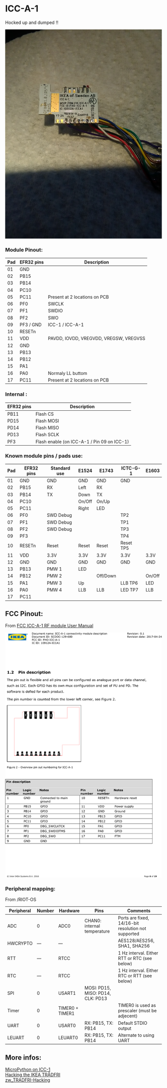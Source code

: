 # ICC-A-1

Hocked up and dumped !!

[<img src="ICC-A-1A.jpg" alt="IKEA TRÅDFRI ICC-A-1" width="512">](ICC-A-1A.jpg)


### Module Pinout:


| Pad | EFR32 pins | Description |
|------------|-----------|-------|
| 01         | GND       | |
| 02         | PB15      | |
| 03         | PB14      | |
| 04         | PC10      | |
| 05         | PC11      | Present at 2 locations on PCB |
| 06         | PF0       | SWCLK |
| 07         | PF1       | SWDIO |
| 08         | PF2       | SWO   |
| 09         | PF3 / GND | ICC-1 / ICC-A-1 |
| 10         | RESETn    | | 
| 11         | VDD       | PAVDD, IOVDD, VREGVDD, VREGSW, VREGVSS | 
| 12         | GND       | | 
| 13         | PB13      | | 
| 14         | PB12      | | 
| 15         | PA1       | | 
| 16         | PA0       | Normaly LL buttom | 
| 17         | PC11      | Present at 2 locations on PCB | 


### Internal :

| EFR32 pins | Description |
|------------|-----------|
| PB11 | Flash CS |
| PD15 | Flash MOSI |
| PD14 | Flash MISO |
| PD13 | Flash SCLK |
| PF3 | Flash enable (on ICC-A-1 / Pin 09 on ICC-1) |


### Known module pins / pads use:

| Pad | EFR32 pins | Standard use | E1524 | E1743 |  ICTC-G-1 | E1603 |
|------------|-----------|-------|-------|-------|-------|-------|
| 01         | GND       | GND | GND |GND | GND |  |
| 02         | PB15      | RX | Left | RX |  |  |
| 03         | PB14      | TX | Down | TX |  |  |
| 04         | PC10      |  | On/Off | On/Up |  |  |
| 05         | PC11      |  | Right | LED |  |  |
| 06         | PF0       | SWD Debug |  |  | TP2 |  |
| 07         | PF1       | SWD Debug |  |  | TP1 |  |
| 08         | PF2       | SWD Debug |  |  | TP3 |  |
| 09         | PF3       |  |  |  | TP4 |  |
| 10         | RESETn    | Reset | Reset | Reset | Reset TP5 |  |
| 11         | VDD       |  3.3V | 3.3V | 3.3V | 3.3V | 3.3V |
| 12         | GND       | GND | GND | GND | GND | GND |
| 13         | PB13      | PMW 1 | LED |  |  |  |
| 14         | PB12      | PMW 2 |  | Off/Down |  | On/Off |
| 15         | PA1       | PMW 3 | Up |  | LLB TP6 | LED |
| 16         | PA0       | PMW 4 | LLB | LLB | LED TP7 | LLB |
| 17         | PC11      |  |  |  |  |



## FCC Pinout:
From [FCC ICC-A-1 RF module User Manual](https://fccid.io/FHO-ICC-A-1/Users-Manual/User-Manual-3432941)  

[<img src="ICCA1.png" alt="FCC IKEA TRÅDFRI ICC-A-1" width="512">](ICCA1.png)


### Peripheral mapping:
From /RIOT-OS

| Peripheral | Number  | Hardware        | Pins                              | Comments                                            |
|------------|---------|-----------------|-----------------------------------|-----------------------------------------------------|
| ADC        | 0       | ADC0            | CHAN0: internal temperature       | Ports are fixed, 14/16-bit resolution not supported |
| HWCRYPTO   | &mdash; | &mdash;         |                                   | AES128/AES256, SHA1, SHA256                         |
| RTT        | &mdash; | RTCC            |                                   | 1 Hz interval. Either RTT or RTC (see below)        |
| RTC        | &mdash; | RTCC            |                                   | 1 Hz interval. Either RTC or RTT (see below)        |
| SPI        | 0       | USART1          | MOSI: PD15, MISO: PD14, CLK: PD13 |                                                     |
| Timer      | 0       | TIMER0 + TIMER1 |                                   | TIMER0 is used as prescaler (must be adjecent)      |
| UART       | 0       | USART0          | RX: PB15, TX: PB14                | Default STDIO output                                |
| LEUART     | 0       | LEUART0         | RX: PB15, TX: PB14                | Alternate to using UART                             |


## More infos:
[MicroPython on ICC-1](https://trmm.net/ikea)  
[Hacking the IKEA TRÅDFRI](https://github.com/basilfx/TRADFRI-Hacking)  
[zw_TRADFRI-Hacking](https://github.com/zw/TRADFRI-Hacking/tree/master/hacks/L1527)  
